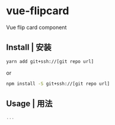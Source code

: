 # vue-flipcard

Vue flip card component

## Install | 安装
```bash
yarn add git+ssh://[git repo url]
```
or
```bash
npm install -S git+ssh://[git repo url]
```

## Usage | 用法

```javascript
...
```
